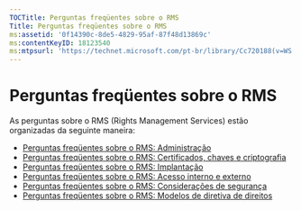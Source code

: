 ```yaml
---
TOCTitle: Perguntas freqüentes sobre o RMS
Title: Perguntas freqüentes sobre o RMS
ms:assetid: '0f14390c-8de5-4829-95af-87f48d13869c'
ms:contentKeyID: 18123540
ms:mtpsurl: 'https://technet.microsoft.com/pt-br/library/Cc720188(v=WS.10)'
---
```


Perguntas freqüentes sobre o RMS
================================

As perguntas sobre o RMS (Rights Management Services) estão organizadas da seguinte maneira:

-   [Perguntas freqüentes sobre o RMS: Administração](https://technet.microsoft.com/43f77336-5e62-4405-9efb-55417a402d62)
-   [Perguntas freqüentes sobre o RMS: Certificados, chaves e criptografia](https://technet.microsoft.com/ad8cc088-1dea-44c2-be68-9091129f0f12)
-   [Perguntas freqüentes sobre o RMS: Implantação](https://technet.microsoft.com/5559ae65-77ae-4e0b-bfd8-3512409ed29b)
-   [Perguntas freqüentes sobre o RMS: Acesso interno e externo](https://technet.microsoft.com/59c2c51f-6c20-450c-a334-0e1486292074)
-   [Perguntas freqüentes sobre o RMS: Considerações de segurança](https://technet.microsoft.com/ff433834-79aa-481f-bd39-3393be12a26f)
-   [Perguntas freqüentes sobre o RMS: Modelos de diretiva de direitos](https://technet.microsoft.com/01515f08-9844-4c1a-9ab5-a5a60a901b50)
